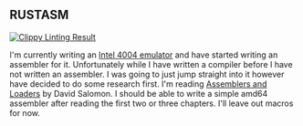## RUSTASM

[![Clippy Linting Result](http://clippy.bashy.io/github/mfs/rustasm/master/badge.svg)](http://clippy.bashy.io/github/mfs/rustasm/master/log)

I'm currently writing an [Intel 4004 emulator][box] and have started writing an
assembler for it. Unfortunately while I have written a compiler before I have
not written an assembler. I was going to just jump straight into it however have
decided to do some research first. I'm reading [Assemblers and Loaders][asl] by
David Salomon. I should be able to write a simple amd64 assembler after reading
the first two or three chapters. I'll leave out macros for now.

[box]: https://github.com/mfs/box
[asl]: http://www.davidsalomon.name/assem.advertis/AssemAd.html
